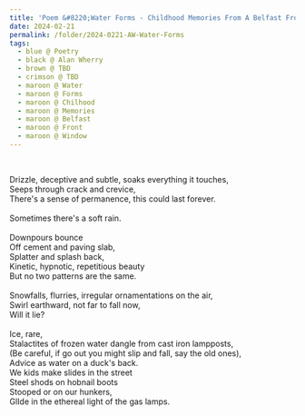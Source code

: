 ```yaml
---
title: 'Poem &#8220;Water Forms - Childhood Memories From A Belfast Front Window&#8221; by Alan Wherry'
date: 2024-02-21
permalink: /folder/2024-0221-AW-Water-Forms
tags:
  - blue @ Poetry
  - black @ Alan Wherry
  - brown @ TBD
  - crimson @ TBD
  - maroon @ Water
  - maroon @ Forms
  - maroon @ Chilhood
  - maroon @ Memories
  - maroon @ Belfast
  - maroon @ Front
  - maroon @ Window
---
```


<br>

<p>
Drizzle, deceptive and subtle, soaks everything it touches,<br>
Seeps through crack and crevice,<br>
There's a sense of permanence, this could last forever.<br>
<br>
Sometimes there's a soft rain.<br>
<br>
Downpours bounce<br>
Off cement and paving slab,<br>
Splatter and splash back,<br>
Kinetic, hypnotic, repetitious beauty<br>
But no two patterns are the same.<br>
<br>
Snowfalls, flurries, irregular ornamentations on the air,<br>
Swirl earthward, not far to fall now,<br>
Will it lie?<br>
<br>
Ice, rare,<br>
Stalactites of frozen water dangle from cast iron lampposts,<br>
(Be careful, if go out you might slip and fall, say the old ones),<br>
Advice as water on a duck's back.<br>
We kids make slides in the street<br>
Steel shods on hobnail boots<br>
Stooped or on our hunkers,<br>
GlIde in the ethereal light of the gas lamps.<br>
</p>